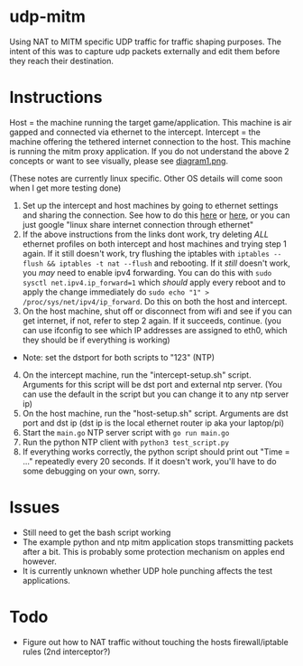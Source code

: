 # udp-mitm
Using NAT to MITM specific UDP traffic for traffic shaping purposes. The intent of this was to capture udp packets externally and edit them before they reach their destination.

# Instructions
Host = the machine running the target game/application. This machine is air gapped and connected via ethernet to the intercept.
Intercept = the machine offering the tethered internet connection to the host. This machine is running the mitm proxy application.
If you do not understand the above 2 concepts or want to see visually, please see [diagram1.png](https://github.com/Zeroeh/udp-mitm/blob/master/diagram1.png).

(These notes are currently linux specific. Other OS details will come soon when I get more testing done)
1. Set up the intercept and host machines by going to ethernet settings and sharing the connection. See how to do this [here](https://askubuntu.com/questions/359856/share-wireless-internet-connection-through-ethernet) or [here](https://askubuntu.com/questions/22835/how-to-network-two-ubuntu-computers-using-ethernet-without-a-router), or you can just google "linux share internet connection through ethernet"
2. If the above instructions from the links dont work, try deleting *ALL* ethernet profiles on both intercept and host machines and trying step 1 again. If it still doesn't work, try flushing the iptables with ``iptables --flush && iptables -t nat --flush`` and rebooting. If it *still* doesn't work, you *may* need to enable ipv4 forwarding. You can do this with ``sudo sysctl net.ipv4.ip_forward=1`` which *should* apply every reboot and to apply the change immediately do ``sudo echo "1" > /proc/sys/net/ipv4/ip_forward``. Do this on both the host and intercept.
3. On the host machine, shut off or disconnect from wifi and see if you can get internet, if not, refer to step 2 again. If it succeeds, continue. (you can use ifconfig to see which IP addresses are assigned to eth0, which they should be if everything is working)
- Note: set the dstport for both scripts to "123" (NTP)
4. On the intercept machine, run the "intercept-setup.sh" script. Arguments for this script will be dst port and external ntp server. (You can use the default in the script but you can change it to any ntp server ip)
5. On the host machine, run the "host-setup.sh" script. Arguments are dst port and dst ip (dst ip is the local ethernet router ip aka your laptop/pi)
6. Start the ``main.go`` NTP server script with ``go run main.go``
7. Run the python NTP client with ``python3 test_script.py``
8. If everything works correctly, the python script should print out "Time = ..." repeatedly every 20 seconds. If it doesn't work, you'll have to do some debugging on your own, sorry.


# Issues
- Still need to get the bash script working
- The example python and ntp mitm application stops transmitting packets after a bit. This is probably some protection mechanism on apples end however.
- It is currently unknown whether UDP hole punching affects the test applications.

# Todo
- Figure out how to NAT traffic without touching the hosts firewall/iptable rules (2nd interceptor?)
